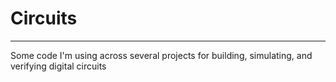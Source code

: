 # Circuits

---

Some code I'm using across several projects for building, simulating, and verifying digital circuits
